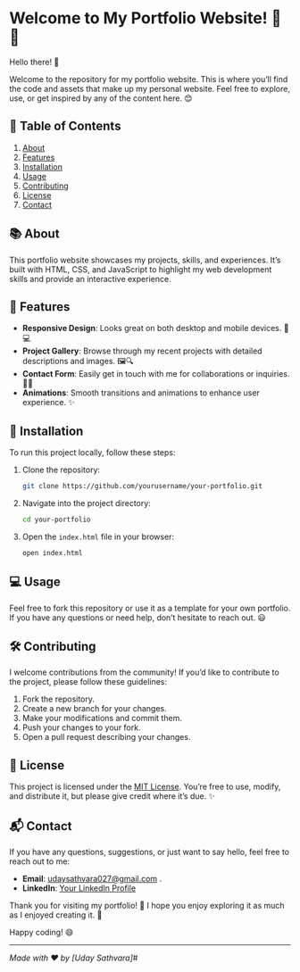 # Welcome to My Portfolio Website! 🎨✨

Hello there! 👋

Welcome to the repository for my portfolio website. This is where you’ll find the code and assets that make up my personal website. Feel free to explore, use, or get inspired by any of the content here. 😊

## 📂 Table of Contents

1. [About](#about)
2. [Features](#features)
3. [Installation](#installation)
4. [Usage](#usage)
5. [Contributing](#contributing)
6. [License](#license)
7. [Contact](#contact)

## 📚 About

This portfolio website showcases my projects, skills, and experiences. It’s built with HTML, CSS, and JavaScript to highlight my web development skills and provide an interactive experience.

## 🌟 Features

- **Responsive Design**: Looks great on both desktop and mobile devices. 📱💻
- **Project Gallery**: Browse through my recent projects with detailed descriptions and images. 🖼️🔍
- **Contact Form**: Easily get in touch with me for collaborations or inquiries. 📧💬
- **Animations**: Smooth transitions and animations to enhance user experience. ✨

## 🚀 Installation

To run this project locally, follow these steps:

1. Clone the repository:
   ```bash
   git clone https://github.com/yourusername/your-portfolio.git
   ```
2. Navigate into the project directory:
   ```bash
   cd your-portfolio
   ```
3. Open the `index.html` file in your browser:
   ```bash
   open index.html
   ```

## 💻 Usage

Feel free to fork this repository or use it as a template for your own portfolio. If you have any questions or need help, don’t hesitate to reach out. 😃

## 🛠️ Contributing

I welcome contributions from the community! If you’d like to contribute to the project, please follow these guidelines:

1. Fork the repository.
2. Create a new branch for your changes.
3. Make your modifications and commit them.
4. Push your changes to your fork.
5. Open a pull request describing your changes.

## 📝 License

This project is licensed under the [MIT License](LICENSE). You’re free to use, modify, and distribute it, but please give credit where it’s due. ✨

## 📬 Contact

If you have any questions, suggestions, or just want to say hello, feel free to reach out to me:

- **Email**: udaysathvara027@gmail.com .
- **LinkedIn**: [Your LinkedIn Profile](https://www.linkedin.com/in/yourprofile)


Thank you for visiting my portfolio! 🌟 I hope you enjoy exploring it as much as I enjoyed creating it. 🚀

Happy coding! 😄

---

*Made with ❤️ by [Uday Sathvara]*# 

